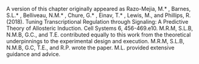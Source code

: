 A version of this chapter originally appeared as Razo-Mejia, M.* , Barnes,
S.L.* , Belliveau, N.M.* , Chure, G.* , Einav, T.* , Lewis, M., and Phillips,
R. (2018). Tuning Transcriptional Regulation through Signaling: A Predictive
Theory of Allosteric Induction. Cell Systems 6, 456-469.e10. M.R.M, S.L.B,
N.M.B, G.C., and T.E. contributed equally to this work from the theoretical
underpinnings to the experimental design and execution. M.R.M, S.L.B, N.M.B,
G.C, T.E., and R.P. wrote the paper. M.L. provided extensive guidance and
advice.
 

